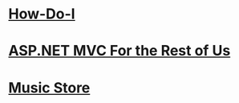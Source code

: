 # [How-Do-I](how-do-i/toc.md)
# [ASP.NET MVC For the Rest of Us](aspnet-mvc-for-the-rest-of-us/toc.md)
# [Music Store](music-store/toc.md)
